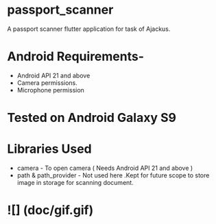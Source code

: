 # passport_scanner

A passport scanner flutter application for task of Ajackus.

# Android Requirements-
  - Android API 21 and above
  - Camera permissions.
  - Microphone permission

# Tested on Android Galaxy S9

# Libraries Used
  - camera - To open camera ( Needs Android API 21 and above )
  - path & path_provider - Not used here .Kept for future scope to store image in storage for scanning document.

# ![] (doc/gif.gif)
